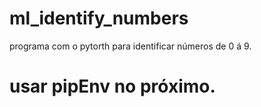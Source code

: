 # ml_identify_numbers
programa com o pytorth para identificar números de 0 á 9.


# usar pipEnv no próximo.